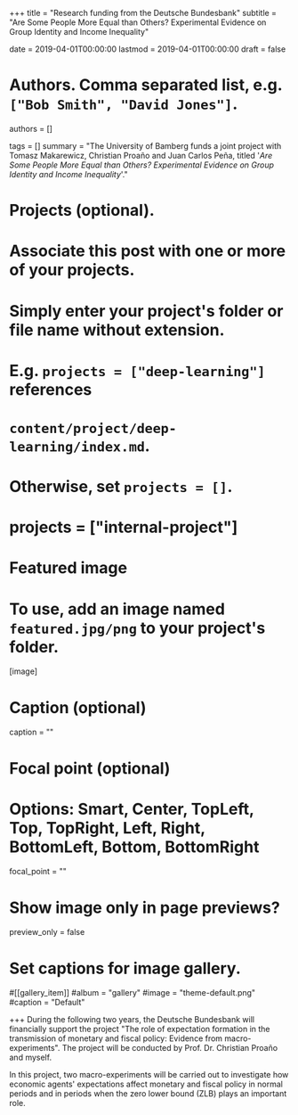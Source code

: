 +++
title = "Research funding from the Deutsche Bundesbank"
subtitle = "Are Some People More Equal than Others? Experimental Evidence on Group Identity and Income Inequality"

date = 2019-04-01T00:00:00
lastmod = 2019-04-01T00:00:00
draft = false

# Authors. Comma separated list, e.g. `["Bob Smith", "David Jones"]`.
authors = []

tags = []
summary = "The University of Bamberg funds a joint project with Tomasz Makarewicz, Christian Proa&#xf1;o and Juan Carlos Pe&#xf1;a,    titled '<i>Are Some People More Equal than Others? Experimental Evidence on Group Identity and Income Inequality</i>'."

# Projects (optional).
#   Associate this post with one or more of your projects.
#   Simply enter your project's folder or file name without extension.
#   E.g. `projects = ["deep-learning"]` references 
#   `content/project/deep-learning/index.md`.
#   Otherwise, set `projects = []`.
# projects = ["internal-project"]

# Featured image
# To use, add an image named `featured.jpg/png` to your project's folder. 
[image]
  # Caption (optional)
  caption = ""

  # Focal point (optional)
  # Options: Smart, Center, TopLeft, Top, TopRight, Left, Right, BottomLeft, Bottom, BottomRight
  focal_point = ""

  # Show image only in page previews?
  preview_only = false

# Set captions for image gallery.

#[[gallery_item]]
#album = "gallery"
#image = "theme-default.png"
#caption = "Default"

+++
During the following two years, the Deutsche Bundesbank will financially support the project "The role of expectation formation in the transmission of monetary and fiscal policy:  Evidence from macro-experiments". The project will be conducted by Prof. Dr. Christian Proa&#xf1;o and myself.

In this project, two macro-experiments will be carried out to investigate how economic agents' expectations affect monetary and fiscal policy in normal periods and in periods when the zero lower bound (ZLB) plays an important role.